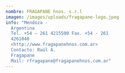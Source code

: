 ```yaml
---
nombre: FRAGAPANE hnos. s.r.l
imagen: /images/uploads/fragapane-logo.jpeg
info: "Mendoza -
  Argentina                                                                                                                                                  \
  Tel. +54 – 261 4215500 Fax. +54 - 261
  4261040                                                                                                     \
  <http://www.fragapanehnos.com.ar>                                                                                                                        \
  Contacto: Raúl A.
  Fragapane                                                                                                                                       \
  Mail: rfragapane@fragapanehnos.com.ar"
---
```

